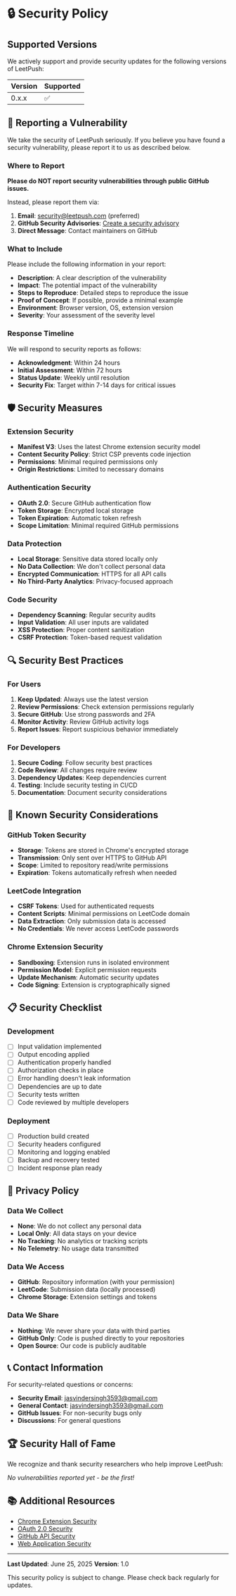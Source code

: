 # 🔒 Security Policy

## Supported Versions

We actively support and provide security updates for the following versions of LeetPush:

| Version | Supported          |
| ------- | ------------------ |
| 0.x.x   | :white_check_mark: |

## 🐛 Reporting a Vulnerability

We take the security of LeetPush seriously. If you believe you have found a security vulnerability, please report it to us as described below.

### Where to Report

**Please do NOT report security vulnerabilities through public GitHub issues.**

Instead, please report them via:

1. **Email**: security@leetpush.com (preferred)
2. **GitHub Security Advisories**: [Create a security advisory](https://github.com/singhJasvinder101/leetpush/security/advisories/new)
3. **Direct Message**: Contact maintainers on GitHub

### What to Include

Please include the following information in your report:

- **Description**: A clear description of the vulnerability
- **Impact**: The potential impact of the vulnerability
- **Steps to Reproduce**: Detailed steps to reproduce the issue
- **Proof of Concept**: If possible, provide a minimal example
- **Environment**: Browser version, OS, extension version
- **Severity**: Your assessment of the severity level

### Response Timeline

We will respond to security reports as follows:

- **Acknowledgment**: Within 24 hours
- **Initial Assessment**: Within 72 hours
- **Status Update**: Weekly until resolution
- **Security Fix**: Target within 7-14 days for critical issues

## 🛡️ Security Measures

### Extension Security

- **Manifest V3**: Uses the latest Chrome extension security model
- **Content Security Policy**: Strict CSP prevents code injection
- **Permissions**: Minimal required permissions only
- **Origin Restrictions**: Limited to necessary domains

### Authentication Security

- **OAuth 2.0**: Secure GitHub authentication flow
- **Token Storage**: Encrypted local storage
- **Token Expiration**: Automatic token refresh
- **Scope Limitation**: Minimal required GitHub permissions

### Data Protection

- **Local Storage**: Sensitive data stored locally only
- **No Data Collection**: We don't collect personal data
- **Encrypted Communication**: HTTPS for all API calls
- **No Third-Party Analytics**: Privacy-focused approach

### Code Security

- **Dependency Scanning**: Regular security audits
- **Input Validation**: All user inputs are validated
- **XSS Protection**: Proper content sanitization
- **CSRF Protection**: Token-based request validation

## 🔍 Security Best Practices

### For Users

1. **Keep Updated**: Always use the latest version
2. **Review Permissions**: Check extension permissions regularly
3. **Secure GitHub**: Use strong passwords and 2FA
4. **Monitor Activity**: Review GitHub activity logs
5. **Report Issues**: Report suspicious behavior immediately

### For Developers

1. **Secure Coding**: Follow security best practices
2. **Code Review**: All changes require review
3. **Dependency Updates**: Keep dependencies current
4. **Testing**: Include security testing in CI/CD
5. **Documentation**: Document security considerations

## 🚨 Known Security Considerations

### GitHub Token Security

- **Storage**: Tokens are stored in Chrome's encrypted storage
- **Transmission**: Only sent over HTTPS to GitHub API
- **Scope**: Limited to repository read/write permissions
- **Expiration**: Tokens automatically refresh when needed

### LeetCode Integration

- **CSRF Tokens**: Used for authenticated requests
- **Content Scripts**: Minimal permissions on LeetCode domain
- **Data Extraction**: Only submission data is accessed
- **No Credentials**: We never access LeetCode passwords

### Chrome Extension Security

- **Sandboxing**: Extension runs in isolated environment
- **Permission Model**: Explicit permission requests
- **Update Mechanism**: Automatic security updates
- **Code Signing**: Extension is cryptographically signed

## 📋 Security Checklist

### Development

- [ ] Input validation implemented
- [ ] Output encoding applied
- [ ] Authentication properly handled
- [ ] Authorization checks in place
- [ ] Error handling doesn't leak information
- [ ] Dependencies are up to date
- [ ] Security tests written
- [ ] Code reviewed by multiple developers

### Deployment

- [ ] Production build created
- [ ] Security headers configured
- [ ] Monitoring and logging enabled
- [ ] Backup and recovery tested
- [ ] Incident response plan ready

## 🔐 Privacy Policy

### Data We Collect

- **None**: We do not collect any personal data
- **Local Only**: All data stays on your device
- **No Tracking**: No analytics or tracking scripts
- **No Telemetry**: No usage data transmitted

### Data We Access

- **GitHub**: Repository information (with your permission)
- **LeetCode**: Submission data (locally processed)
- **Chrome Storage**: Extension settings and tokens

### Data We Share

- **Nothing**: We never share your data with third parties
- **GitHub Only**: Code is pushed directly to your repositories
- **Open Source**: Our code is publicly auditable

## 📞 Contact Information

For security-related questions or concerns:

- **Security Email**: jasvindersingh3593@gmail.com
- **General Contact**: jasvindersingh3593@gmail.com
- **GitHub Issues**: For non-security bugs only
- **Discussions**: For general questions

## 🏆 Security Hall of Fame

We recognize and thank security researchers who help improve LeetPush:

_No vulnerabilities reported yet - be the first!_

## 📚 Additional Resources

- [Chrome Extension Security](https://developer.chrome.com/docs/extensions/mv3/security/)
- [OAuth 2.0 Security](https://tools.ietf.org/html/rfc6749#section-10)
- [GitHub API Security](https://docs.github.com/en/rest/overview/other-authentication-methods)
- [Web Application Security](https://owasp.org/www-project-top-ten/)

---

**Last Updated**: June 25, 2025
**Version**: 1.0

This security policy is subject to change. Please check back regularly for updates.
